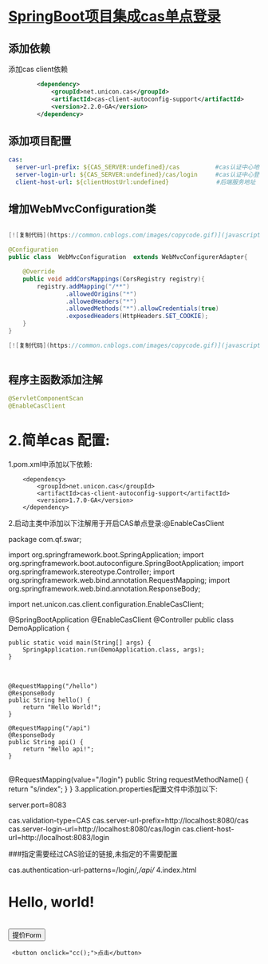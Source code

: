 # [SpringBoot项目集成cas单点登录](https://www.cnblogs.com/jugglee/p/10564993.html)



## 添加依赖

添加cas client依赖

```xml
        <dependency>
            <groupId>net.unicon.cas</groupId>
            <artifactId>cas-client-autoconfig-support</artifactId>
            <version>2.2.0-GA</version>
        </dependency>
```

## 添加项目配置

```yml
cas:
  server-url-prefix: ${CAS_SERVER:undefined}/cas　　　　　　#cas认证中心地址
  server-login-url: ${CAS_SERVER:undefined}/cas/login　　　#cas认证中心登录地址
  client-host-url: ${clientHostUrl:undefined}　　　　　　　　#后端服务地址
```

## 增加WebMvcConfiguration类
```java

[![复制代码](https://common.cnblogs.com/images/copycode.gif)](javascript:void(0);)
         
@Configuration
public class  WebMvcConfiguration  extends WebMvcConfigurerAdapter{

    @Override
    public void addCorsMappings(CorsRegistry registry){
        registry.addMapping("/**")
                .allowedOrigins("*")
                .allowedHeaders("*")
                .allowedMethods("*").allowCredentials(true)
                .exposedHeaders(HttpHeaders.SET_COOKIE);
    }
}

[![复制代码](https://common.cnblogs.com/images/copycode.gif)](javascript:void(0);)
     
```

## 程序主函数添加注解

```java
@ServletComponentScan
@EnableCasClient
```

 





# 2.简单cas 配置:

1.pom.xml中添加以下依赖:

        <dependency>
            <groupId>net.unicon.cas</groupId>
            <artifactId>cas-client-autoconfig-support</artifactId>
            <version>1.7.0-GA</version>
        </dependency>




2.启动主类中添加以下注解用于开启CAS单点登录:@EnableCasClient

package com.qf.swar;

import org.springframework.boot.SpringApplication;
import org.springframework.boot.autoconfigure.SpringBootApplication;
import org.springframework.stereotype.Controller;
import org.springframework.web.bind.annotation.RequestMapping;
import org.springframework.web.bind.annotation.ResponseBody;

import net.unicon.cas.client.configuration.EnableCasClient;

@SpringBootApplication
@EnableCasClient
@Controller
public class DemoApplication {

	public static void main(String[] args) {
		SpringApplication.run(DemoApplication.class, args);
	}


​	

	@RequestMapping("/hello")
	@ResponseBody
	public String hello() {
		return "Hello World!";
	}
	
	@RequestMapping("/api")
	@ResponseBody
	public String api() {
		return "Hello api!";
	}


​	
	@RequestMapping(value="/login")
	public String requestMethodName() {
			return "s/index";
	}
}
3.application.properties配置文件中添加以下:

server.port=8083

cas.validation-type=CAS
cas.server-url-prefix=http://localhost:8080/cas
cas.server-login-url=http://localhost:8080/cas/login
cas.client-host-url=http://localhost:8083/login

###指定需要经过CAS验证的链接,未指定的不需要配置

cas.authentication-url-patterns=/login/*,/api/*
4.index.html

<!DOCTYPE html>
<html lang="zh">
<head>
<meta charset="utf-8">
<script src="http://libs.baidu.com/jquery/2.1.4/jquery.min.js"></script>
</head>
<body>
     <h1>Hello, world!</h1>
     <form action="/hello"  method="post">



​     
     <button type="submit">提价Form</button>
     </form>
     
     <button onclick="cc();">点击</button>
</body>
	<script type="text/javascript">
		function cc(){
			$.ajax({
				url : '/hello',
				type : 'post',
				async: false,//使用同步的方式,true为异步方式
				data : {'id':'1', 'name':'sssss'},//这里使用json对象
				success : function(data){
				//code here...
					alert(data);
				},
				fail:function(){
				//code here...
				}
				});
		}
	
	</script>
</html>
5.运行效果如下:

输入以下地址直接跳转到登陆页面:

http://localhost:8083/login
 ———————————————— 
版权声明：本文为CSDN博主「果壳中de宇宙」的原创文章，遵循CC 4.0 by-sa版权协议，转载请附上原文出处链接及本声明。
原文链接：https://blog.csdn.net/guokezhongdeyuzhou/article/details/86611994